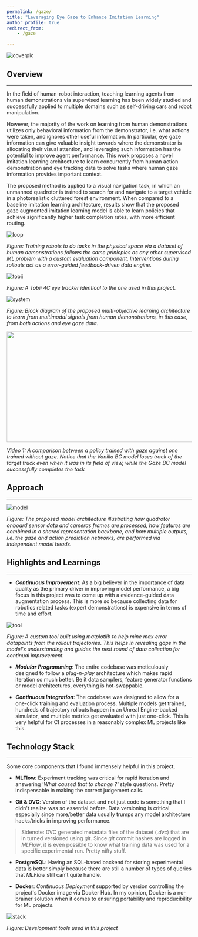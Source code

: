 ```yaml
---
permalink: /gaze/
title: "Leveraging Eye Gaze to Enhance Imitation Learning"
author_profile: true
redirect_from: 
    - /gaze

---
```

![coverpic](/assets/gaze/gaze_vscl.png)

## Overview 
---
In the field of human-robot interaction, teaching learning agents from human demonstrations via supervised learning has been widely studied and successfully applied to multiple domains such as self-driving cars and robot manipulation.

However, the majority of the work on learning from human demonstrations utilizes only behavioral information from the demonstrator, i.e. what actions were taken, and ignores other useful information. In particular, eye gaze information can give valuable insight towards where the demonstrator is allocating their visual attention, and leveraging such information has the potential to improve agent performance. This work proposes a novel imitation learning architecture to learn concurrently from human action demonstration and eye tracking data to solve tasks where human gaze information provides important context. 

The proposed method is applied to a visual navigation task, in which an unmanned quadrotor is trained to search for and navigate to a target vehicle in a photorealistic cluttered forest environment. When compared to a baseline imitation learning architecture, results show that the proposed gaze augmented imitation learning model is able to learn policies that achieve significantly higher task completion rates, with more efficient routing.

![loop](/assets/gaze/il.png)

*Figure: Training robots to do tasks in the physical space via a dataset of human demonstrations follows the same prinicples as any other supervised ML problem with a custom evaluation component. Interventions during rollouts act as a error-guided feedback-driven data engine.*

![tobii](/assets/gaze/tobii.jpg)

*Figure: A Tobii 4C eye tracker identical to the one used in this project.*

![system](/assets/gaze/sys_diagram.png)

*Figure: Block diagram of the proposed multi-objective
learning architecture to learn from multimodal signals from
human demonstrations, in this case, from both actions and
eye gaze data.*

<img src="/assets/gaze/gaze.gif" width="900" height="300">

<!-- ![comp_gif](/assets/gaze/gaze.gif) -->

*Video 1: A comparison between a policy trained with gaze against one trained without gaze. Notice that the Vanilla BC model loses track of the target truck even when it was in its field of view, while the Gaze BC model successfully completes the task*

## Approach
---
![model](/assets/gaze/model.png)

*Figure: The proposed model architecture illustrating how quadrotor onboard sensor data and cameras frames are processed, how features
are combined in a shared representation backbone, and how multiple outputs, i.e. the gaze and action prediction networks, are
performed via independent model heads.*

## Highlights and Learnings
---
- **_Continuous Improvement_**: As a big believer in the importance of data quality as the primary driver in improving model performance, a big focus in this project was to come up with a evidence-guided data augmentation process. This is more so because collecting data for robotics related tasks (expert demonstrations) is expensive in terms of time and effort.

![tool](/assets/gaze/tool.png)

*Figure: A custom tool built using matplotlib to help mine max error datapoints from the rollout trajectories. This helps in revealing gaps in the model's understanding and guides the next round of data collection for continual improvement.* 

- **_Modular Programming_**: The entire codebase was meticulously designed to follow a *plug-n-play* architecture which makes rapid iteration so much better. Be it data samplers, feature generator functions or model architectures, everything is hot-swappable. 

- **_Continuous Integration_**: The codebase was designed to allow for a one-click training and evaluation process. Multiple models get trained, hundreds of trajectory rollouts happen in an Unreal Engine-backed simulator, and multiple metrics get evaluated with just one-click. This is very helpful for CI processes in a reasonably complex ML projects like this.

## Technology Stack
---
Some core components that I found immensely helpful in this project,

- **MLFlow**: Experiment tracking was critical for rapid iteration and answering *'What caused that to change ?'* style questions. Pretty indispensable in making the correct judgement calls.

- **Git & DVC**: Version of the dataset and not just code is something that I didn't realize was so essential before. Data versioning is critical especially since more/better data usually trumps any model architecture hacks/tricks in improving performance.
 > Sidenote: DVC generated metadata files of the dataset (*.dvc*) that are in turned versioned using *git*. Since *git* commit hashes are logged in *MLFlow*, it is even possible to know what training data was used for a specific experimental run. Pretty nifty stuff.

- **PostgreSQL**: Having an SQL-based backend for storing experimental data is better simply because there are still a number of types of queries that *MLFlow* still can't quite handle.

- **Docker**: _Continuous Deployment_ supported by version controlling the project's Docker image via Docker Hub. In my opinion, Docker is a no-brainer solution when it comes to ensuring portability and reproducibility for ML projects.

![stack](/assets/gaze/stack.png)

*Figure: Development tools used in this project*

<!-- {%
    include figure.html 
    src="/assets/gaze/stack.png" 
    caption="Figure: Development tools used in this project"
%} -->